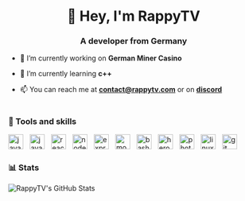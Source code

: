 <h1 align="center">👋 Hey, I'm RappyTV</h1>
<h3 align="center">A developer from Germany</h3>

- 🔭 I’m currently working on **German Miner Casino**

- 🌱 I’m currently learning **c++**

- 📫 You can reach me at **contact@rappytv.com** or on **[discord](https://discord.com/users/397829538773598220)**

#

<h3>🧰 Tools and skills</h3>

<img align="left" alt="javascript" width="30px" style="padding-right: 10px" src="https://cdn.jsdelivr.net/gh/devicons/devicon/icons/javascript/javascript-plain.svg" />
<img align="left" alt="java" width="30px" style="padding-right: 10px" src="https://cdn.jsdelivr.net/gh/devicons/devicon/icons/java/java-original.svg" />
<img align="left" alt="react" width="30px" style="padding-right: 10px" src="https://cdn.jsdelivr.net/gh/devicons/devicon/icons/react/react-original.svg" />
<img align="left" alt="node" width="30px" style="padding-right: 10px" src="https://cdn.jsdelivr.net/gh/devicons/devicon/icons/nodejs/nodejs-original.svg" />
<img align="left" alt="express" width="30px" style="padding-right: 10px" src="https://cdn.jsdelivr.net/gh/devicons/devicon/icons/express/express-original.svg" />
<img align="left" alt="mongodb" width="30px" style="padding-right: 10px" src="https://cdn.jsdelivr.net/gh/devicons/devicon/icons/mongodb/mongodb-original.svg" />
<img align="left" alt="bash" width="30px" style="padding-right: 10px" src="https://cdn.jsdelivr.net/gh/devicons/devicon/icons/bash/bash-original.svg" />
<img align="left" alt="heroku" width="30px" style="padding-right: 10px" src="https://cdn.jsdelivr.net/gh/devicons/devicon/icons/heroku/heroku-plain.svg" />
<img align="left" alt="photoshop" width="30px" style="padding-right: 10px" src="https://cdn.jsdelivr.net/gh/devicons/devicon/icons/photoshop/photoshop-plain.svg" />
<img align="left" alt="linux" width="30px" style="padding-right: 10px" src="https://cdn.jsdelivr.net/gh/devicons/devicon/icons/linux/linux-original.svg" />
<img align="left" alt="git" width="30px" style="padding-right: 10px" src="https://cdn.jsdelivr.net/gh/devicons/devicon/icons/git/git-original.svg" />
<br>

#

<h3>📊 Stats</h1>
<img align="left" alt="RappyTV's GitHub Stats" src="https://github-readme-stats.vercel.app/api?username=RappyTV&show_icons=true&hide_border=true&theme=dark&include_all_commits=true" />

